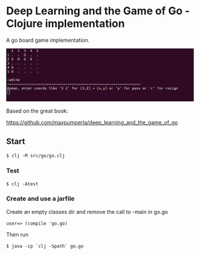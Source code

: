 # Deep Learning and the Game of Go - Clojure implementation

A go board game implementation.

![img](./img.png)

Based on the great book:

https://github.com/maxpumperla/deep_learning_and_the_game_of_go

## Start

    $ clj -M src/go/go.clj

### Test

    $ clj -Atest

### Create and use a jarfile

Create an empty classes dir and remove the call to -main in go.go

```
user=> (compile 'go.go)
```

Then run 

    $ java -cp `clj -Spath` go.go
